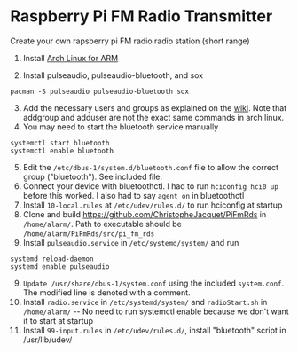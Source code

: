 Raspberry Pi FM Radio Transmitter
============

Create your own rapsberry pi FM radio radio station (short range)


1. Install [Arch Linux for ARM](http://archlinuxarm.org/platforms/armv6/raspberry-pi)

2. Install pulseaudio, pulseaudio-bluetooth, and sox
  ```
  pacman -S pulseaudio pulseaudio-bluetooth sox
  ```
3. Add the necessary users and groups as explained on the [wiki](http://www.freedesktop.org/wiki/Software/PulseAudio/Documentation/User/SystemWide/). Note that addgroup and adduser are not the exact same commands in arch linux.
4. You may need to start the bluetooth service manually 
  ```
  systemctl start bluetooth
  systemctl enable bluetooth
  ```
  
5. Edit the `/etc/dbus-1/system.d/bluetooth.conf` file to allow the correct group ("bluetooth"). See included file.
6. Connect your device with bluetoothctl. I had to run `hciconfig hci0 up` before this worked. I also had to say `agent on` in bluetoothctl
7. Install `10-local.rules` at `/etc/udev/rules.d/` to run hciconfig at startup
7. Clone and build https://github.com/ChristopheJacquet/PiFmRds in `/home/alarm/`. Path to executable should be `/home/alarm/PiFmRds/src/pi_fm_rds`
8. Install `pulseaudio.service` in `/etc/systemd/system/` and run 

  ```
  systemd reload-daemon
  systemd enable pulseaudio
  ```
  
9. `Update /usr/share/dbus-1/system.conf` using the included `system.conf`. The modified line is denoted with a comment.
10. Install `radio.service` in `/etc/systemd/system/` and `radioStart.sh` in `/home/alarm/` -- No need to run systemctl enable because we don't want it to start at startup
11. Install `99-input.rules` in `/etc/udev/rules.d/`, install "bluetooth" script in /usr/lib/udev/
